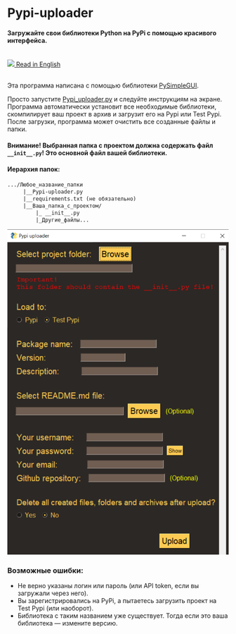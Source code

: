 # Pypi-uploader
#### Загружайте свои библиотеки Python на PyPi с помощью красивого интерфейса.

</br>
<a href="README.md"><img src="https://upload.wikimedia.org/wikipedia/commons/8/83/Flag_of_the_United_Kingdom_%283-5%29.svg" width="30"></img> Read in English</a>
</br></br>

Эта программа написана с помощью библиотеки <a href="https://pypi.org/project/PySimpleGUI/">PySimpleGUI</a>.

Просто запустите <a href="Pypi_uploader.py">Pypi_uploader.py</a> и следуйте инструкциям на экране.</br>
Программа автоматически установит все необходимые библиотеки, скомпилирует ваш проект в архив и загрузит его на Pypi или Test Pypi.</br>
После загрузки, программа может очистить все созданные файлы и папки.

#### Внимание! Выбранная папка с проектом должна содержать файл ```__init__.py```! Это основной файл вашей библиотеки.

#### Иерархия папок:
```
.../Любое_название_папки
     |__Pypi-uploader.py
     |__requirements.txt (не обязательно)
     |__Ваша_папка_с_проектом/
         |_ __init__.py
         |_Другие_файлы...
```
<img src="Image.png"></img>

### Возможные ошибки:
<ul>
<li>Не верно указаны логин или пароль (или API token, если вы загружали через него).</li>
<li>Вы зарегистрировались на PyPi, а пытаетесь загрузить проект на Test Pypi (или наоборот).</li>
<li>Библиотека с таким названием уже существует. Тогда если это ваша библиотека — измените версию.</li>
</ul>
